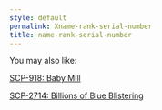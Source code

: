 ```yaml
---
style: default
permalink: Xname-rank-serial-number
title: name-rank-serial-number
---
```

You may also like:

[SCP-918: Baby Mill](http://scp-wiki.net/scp-918)

[SCP-2714: Billions of Blue Blistering](http://scp-wiki.net/scp-2714)
